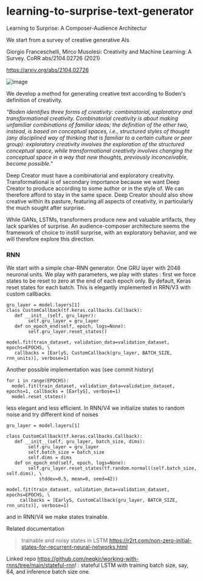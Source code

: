 # learning-to-surprise-text-generator
Learning to Surprise: A Composer-Audience Architectur

We start from a survey of creative generative AIs 

Giorgio Franceschelli, Mirco Musolesi:
Creativity and Machine Learning: A Survey. CoRR abs/2104.02726 (2021)

https://arxiv.org/abs/2104.02726 

![image](https://user-images.githubusercontent.com/89974426/154297377-e8357a34-9a5b-45d1-95b8-661b71a3d4cd.png)

We develop a method for generating creative text according to Boden's definition of creativity. 

*“Boden identifies three forms of creativity: combinatorial, exploratory and transformational creativity. Combinatorial creativity is about making unfamiliar combinations of familiar ideas; the definition of the other two, instead, is based on conceptual spaces, i.e., structured styles of thought (any disciplined way of thinking that is familiar to a certain culture or peer group): exploratory creativity involves the exploration of the structured conceptual space, while transformational creativity involves changing the conceptual space in a way that new thoughts, previously inconceivable, become possible.”*

Deep Creator must have a combinatorial and exploratory creativity. Transformational is of secondary importance because we want Deep Creator to produce according to some author or in the style of. We can therefore afford to stay in the same space. Deep Creator should also show creative within its pasture, featuring all aspects of creativity, in particularly the much sought after surprise.  

While GANs, LSTMs, transformers produce new and valuable artifacts, they lack sparkles of surprise. An audience-composer architecture seems the framework of choice to instill surprise, with an exploratory behavior, and we will therefore explore this direction.

### RNN

We start with a simple char-RNN generator. One GRU layer with 2048 neuronal units. We play with parameters, we play with states : first we force states to be reset to zero at the end of each epoch only. By default, Keras reset states for each batch. This is elegantly implemented in RRN/V3 with custom callbacks.

```
gru_layer = model.layers[1]
class CustomCallback(tf.keras.callbacks.Callback):
   def __init__(self, gru_layer):
        self.gru_layer = gru_layer
   def on_epoch_end(self, epoch, logs=None):
        self.gru_layer.reset_states()

model.fit(train_dataset, validation_data=validation_dataset, epochs=EPOCHS, \
   callbacks = [EarlyS, CustomCallback(gru_layer, BATCH_SIZE, rnn_units)], verbose=1)

```

Another possible implementation was (see commit history)

```
for i in range(EPOCHS):
  model.fit(train_dataset, validation_data=validation_dataset, epochs=1, callbacks = [EarlyS], verbose=1)
  model.reset_states()
```

less elegant and less efficient. In RNN/V4 we initialize states to random noise and try different kind of noises

```
gru_layer = model.layers[1]

class CustomCallback(tf.keras.callbacks.Callback):
   def __init__(self, gru_layer, batch_size, dims):
        self.gru_layer = gru_layer
        self.batch_size = batch_size
        self.dims = dims
   def on_epoch_end(self, epoch, logs=None):
        self.gru_layer.reset_states(tf.random.normal((self.batch_size, self.dims), \
            stddev=0.5, mean=0, seed=42))        

model.fit(train_dataset, validation_data=validation_dataset, epochs=EPOCHS, \
     callbacks = [EarlyS, CustomCallback(gru_layer, BATCH_SIZE, rnn_units)], verbose=1)
```

and in RNN/V4 we make states trainable. 

Related documentation 

> trainable and noisy states in LSTM https://r2rt.com/non-zero-initial-states-for-recurrent-neural-networks.html 

Linked repo https://github.com/neqkir/working-with-rnns/tree/main/stateful-rnn! : stateful LSTM with training batch size, say, 64, and inference batch size one. 
 
